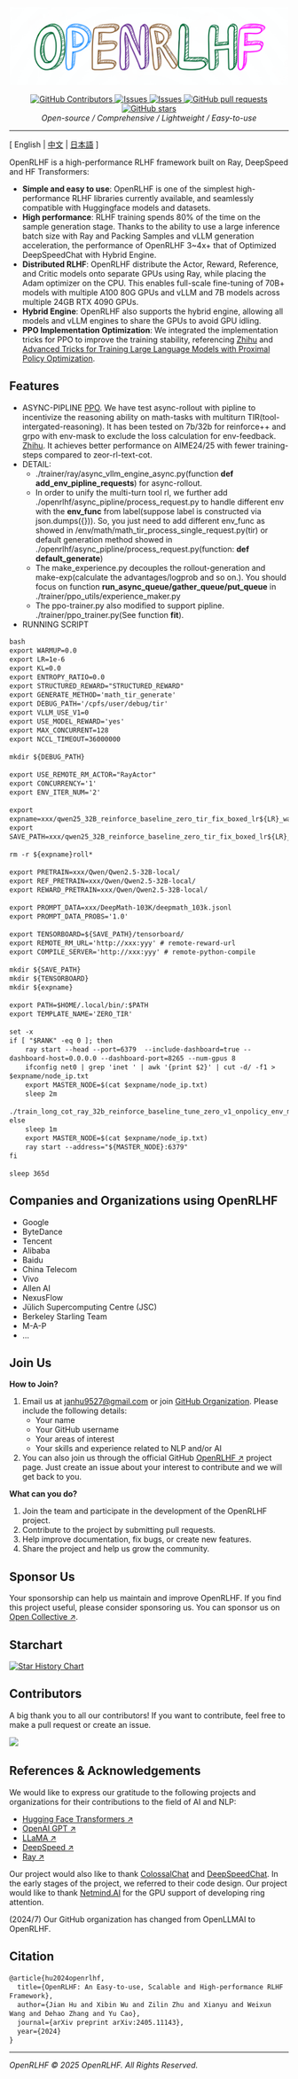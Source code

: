 <div align="center">
    <img alt="OpenRLHF logo" src="./docs/logo.png" style="height: 140px;" />
</div>
<div align="center">
<p align="center">
      <a href="https://github.com/OpenRLHF/OpenRLHF/graphs/contributors">
        <img alt="GitHub Contributors" src="https://img.shields.io/github/contributors/OpenRLHF/OpenRLHF" />
      </a>
      <a href="https://github.com/OpenRLHF/OpenRLHF/issues">
        <img alt="Issues" src="https://img.shields.io/github/issues/OpenRLHF/OpenRLHF?color=0088ff" />
      </a>
      <a href="https://github.com/OpenRLHF/OpenRLHF/discussions">
        <img alt="Issues" src="https://img.shields.io/github/discussions/OpenRLHF/OpenRLHF?color=0088ff" />
      </a>
      <a href="https://github.com/OpenRLHF/OpenRLHF/pulls">
        <img alt="GitHub pull requests" src="https://img.shields.io/github/issues-pr/OpenRLHF/OpenRLHF?color=0088ff" />
      <a href="https://github.com/OpenRLHF/OpenRLHF/stargazers">
        <img alt="GitHub stars" src="https://img.shields.io/github/stars/OpenRLHF/OpenRLHF?color=ccf" />
      </a>
      <br>
      <em>Open-source / Comprehensive / Lightweight / Easy-to-use</em>
    </p>
</p>
</div>

<hr>

<span>[ English | <a href="README_zh.md">中文</a> | <a href="README_ja.md">日本語</a> ]</span>

OpenRLHF is a high-performance RLHF framework built on Ray, DeepSpeed and HF Transformers:

- **Simple and easy to use**: OpenRLHF is one of the simplest high-performance RLHF libraries currently available, and seamlessly compatible with Huggingface models and datasets.
- **High performance**: RLHF training spends 80% of the time on the sample generation stage. Thanks to the ability to use a large inference batch size with Ray and Packing Samples and vLLM generation acceleration, the performance of OpenRLHF 3~4x+ that of Optimized DeepSpeedChat with Hybrid Engine.
- **Distributed RLHF**:  OpenRLHF distribute the Actor, Reward, Reference, and Critic models onto separate GPUs using Ray, while placing the Adam optimizer on the CPU. This enables full-scale fine-tuning of 70B+ models with multiple A100 80G GPUs and vLLM and 7B models across multiple 24GB RTX 4090 GPUs.
- **Hybrid Engine**:  OpenRLHF also supports the hybrid engine, allowing all models and vLLM engines to share the GPUs to avoid GPU idling.
- **PPO Implementation Optimization**: We integrated the implementation tricks for PPO to improve the training stability, referencing [Zhihu](https://zhuanlan.zhihu.com/p/622134699) and [Advanced Tricks for Training Large Language Models with Proximal Policy Optimization](https://hijkzzz.notion.site/rlhf-implementation-tricks?v=158d9a33ecc98132bf9e000c39227361).



## Features

- ASYNC-PIPLINE [PPO](./examples/scripts/train_long_cot_ray_7b_reinforce_baseline_tune_zero_v1_onpolicy_env_mask_async_async.sh). We have test async-rollout with pipline to incentivize the reasoning ability on math-tasks with multiturn TIR(tool-intergated-reasoning). It has been tested on 7b/32b for reinforce++ and grpo with env-mask to exclude the loss calculation for env-feedback. [Zhihu](https://zhuanlan.zhihu.com/p/1903425641954674326). It achieves better performance on AIME24/25 with fewer training-steps compared to zeor-rl-text-cot.
- DETAIL:
    - ./trainer/ray/async_vllm_engine_async.py(function **def add_env_pipline_requests**) for async-rollout.
    - In order to unify the multi-turn tool rl, we further add ./openrlhf/async_pipline/process_request.py to handle different env with the **env_func** from label(suppose label is constructed via json.dumps({})). So, you just need to add different env_func as showed in /env/math/math_tir_process_single_request.py(tir) or default generation method showed in ./openrlhf/async_pipline/process_request.py(function: **def default_generate**)
    - The make_experience.py decouples the rollout-generation and make-exp(calculate the advantages/logprob and so on.). You should focus on function **run_async_queue/gather_queue/put_queue** in ./trainer/ppo_utils/experience_maker.py
    - The ppo-trainer.py also modified to support pipline. ./trainer/ppo_trainer.py(See function **fit**).
- RUNNING SCRIPT
```
bash 
export WARMUP=0.0
export LR=1e-6
export KL=0.0
export ENTROPY_RATIO=0.0
export STRUCTURED_REWARD="STRUCTURED_REWARD"
export GENERATE_METHOD='math_tir_generate'
export DEBUG_PATH='/cpfs/user/debug/tir'
export VLLM_USE_V1=0
export USE_MODEL_REWARD='yes'
export MAX_CONCURRENT=128
export NCCL_TIMEOUT=36000000

mkdir ${DEBUG_PATH}

export USE_REMOTE_RM_ACTOR="RayActor"
export CONCURRENCY='1'
export ENV_ITER_NUM='2'
 
export expname=xxx/qwen25_32B_reinforce_baseline_zero_tir_fix_boxed_lr${LR}_warmup${WARMUP}_kl${KL}_zero_tir_0506_nginx_prefetch_fix_env_mask_vllm083_xverify_deepmath_async_iternum${ENV_ITER_NUM}/
export SAVE_PATH=xxx/qwen25_32B_reinforce_baseline_zero_tir_fix_boxed_lr${LR}_warmup${WARMUP}_kl${KL}_zero_tir_0506_nginx_prefetch_fix_env_mask_vllm083_xverify_deepmath_async_iternum${ENV_ITER_NUM}/

rm -r ${expname}roll*

export PRETRAIN=xxx/Qwen/Qwen2.5-32B-local/
export REF_PRETRAIN=xxx/Qwen/Qwen2.5-32B-local/
export REWARD_PRETRAIN=xxx/Qwen/Qwen2.5-32B-local/

export PROMPT_DATA=xxx/DeepMath-103K/deepmath_103k.jsonl
export PROMPT_DATA_PROBS='1.0'

export TENSORBOARD=${SAVE_PATH}/tensorboard/
export REMOTE_RM_URL='http://xxx:yyy' # remote-reward-url
export COMPILE_SERVER='http://xxx:yyy' # remote-python-compile

mkdir ${SAVE_PATH}
mkdir ${TENSORBOARD}
mkdir ${expname}

export PATH=$HOME/.local/bin/:$PATH
export TEMPLATE_NAME='ZERO_TIR'

set -x
if [ "$RANK" -eq 0 ]; then
    ray start --head --port=6379  --include-dashboard=true --dashboard-host=0.0.0.0 --dashboard-port=8265 --num-gpus 8 
    ifconfig net0 | grep 'inet ' | awk '{print $2}' | cut -d/ -f1 > $expname/node_ip.txt
    export MASTER_NODE=$(cat $expname/node_ip.txt)
    sleep 2m
    ./train_long_cot_ray_32b_reinforce_baseline_tune_zero_v1_onpolicy_env_mask_async_async_pipline_continue.sh
else
    sleep 1m
    export MASTER_NODE=$(cat $expname/node_ip.txt)
    ray start --address="${MASTER_NODE}:6379"
fi
 
sleep 365d
```

## Companies and Organizations using OpenRLHF

- Google
- ByteDance
- Tencent
- Alibaba
- Baidu
- China Telecom
- Vivo
- Allen AI
- NexusFlow
- Jülich Supercomputing Centre (JSC)
- Berkeley Starling Team
- M-A-P
- ...

## Join Us

**How to Join?**

1. Email us at janhu9527@gmail.com or join [GitHub Organization](https://github.com/OpenRLHF). Please include the following details:
   - Your name
   - Your GitHub username
   - Your areas of interest
   - Your skills and experience related to NLP and/or AI
1. You can also join us through the official GitHub [OpenRLHF ↗](https://github.com/OpenRLHF/OpenRLHF) project page. Just create an issue about your interest to contribute and we will get back to you.

**What can you do?**

1. Join the team and participate in the development of the OpenRLHF project.
1. Contribute to the project by submitting pull requests.
1. Help improve documentation, fix bugs, or create new features.
1. Share the project and help us grow the community.

## Sponsor Us

Your sponsorship can help us maintain and improve OpenRLHF. If you find this project useful, please consider sponsoring us. You can sponsor us on [Open Collective ↗](https://opencollective.com/OpenRLHF).

## Starchart

[![Star History Chart](https://api.star-history.com/svg?repos=OpenRLHF/OpenRLHF&type=Date)](https://star-history.com/#OpenRLHF/OpenRLHF&Date)

## Contributors

A big thank you to all our contributors! If you want to contribute, feel free to make a pull request or create an issue.

<a href="https://github.com/OpenRLHF/OpenRLHF/graphs/contributors">
  <img src="https://contrib.rocks/image?repo=OpenRLHF/OpenRLHF" />
</a>

## References & Acknowledgements

We would like to express our gratitude to the following projects and organizations for their contributions to the field of AI and NLP:

- [Hugging Face Transformers ↗](https://github.com/huggingface/transformers)
- [OpenAI GPT ↗](https://github.com/openai/gpt-3)
- [LLaMA ↗](https://llama.meta.com/)
- [DeepSpeed ↗](https://github.com/microsoft/DeepSpeed)
- [Ray ↗](https://github.com/ray-project/ray)

Our project would also like to thank [ColossalChat](https://github.com/hpcaitech/ColossalAI/tree/main/applications/Chat) and [DeepSpeedChat](https://github.com/microsoft/DeepSpeedExamples/tree/master/applications/DeepSpeed-Chat). In the early stages of the project, we referred to their code design. 
Our project would like to thank [Netmind.AI](https://www.netmind.ai/) for the GPU support of developing ring attention.

(2024/7) Our GitHub organization has changed from OpenLLMAI to OpenRLHF.

## Citation
```
@article{hu2024openrlhf,
  title={OpenRLHF: An Easy-to-use, Scalable and High-performance RLHF Framework},
  author={Jian Hu and Xibin Wu and Zilin Zhu and Xianyu and Weixun Wang and Dehao Zhang and Yu Cao},
  journal={arXiv preprint arXiv:2405.11143},
  year={2024}
}
```

______________________________________________________________________

*OpenRLHF © 2025 OpenRLHF. All Rights Reserved.*
